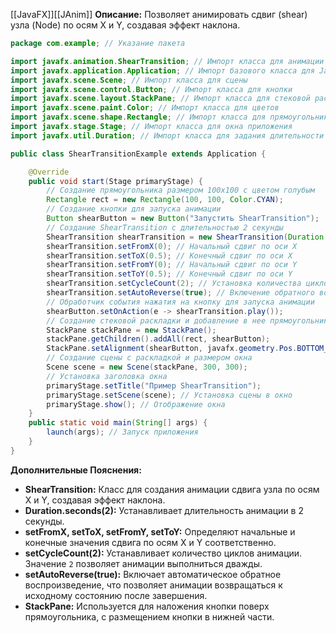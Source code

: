 [[JavaFX]][[JAnim]]
**Описание:** Позволяет анимировать сдвиг (shear) узла (Node) по осям X и Y, создавая эффект наклона.

```java ignore
package com.example; // Указание пакета

import javafx.animation.ShearTransition; // Импорт класса для анимации сдвига
import javafx.application.Application; // Импорт базового класса для JavaFX-приложений
import javafx.scene.Scene; // Импорт класса для сцены
import javafx.scene.control.Button; // Импорт класса для кнопки
import javafx.scene.layout.StackPane; // Импорт класса для стековой раскладки
import javafx.scene.paint.Color; // Импорт класса для цветов
import javafx.scene.shape.Rectangle; // Импорт класса для прямоугольника
import javafx.stage.Stage; // Импорт класса для окна приложения
import javafx.util.Duration; // Импорт класса для задания длительности анимации

public class ShearTransitionExample extends Application {

    @Override
    public void start(Stage primaryStage) {
        // Создание прямоугольника размером 100x100 с цветом голубым
        Rectangle rect = new Rectangle(100, 100, Color.CYAN);
        // Создание кнопки для запуска анимации
        Button shearButton = new Button("Запустить ShearTransition");
        // Создание ShearTransition с длительностью 2 секунды
        ShearTransition shearTransition = new ShearTransition(Duration.seconds(2), rect);
        shearTransition.setFromX(0); // Начальный сдвиг по оси X
        shearTransition.setToX(0.5); // Конечный сдвиг по оси X
        shearTransition.setFromY(0); // Начальный сдвиг по оси Y
        shearTransition.setToY(0.5); // Конечный сдвиг по оси Y
        shearTransition.setCycleCount(2); // Установка количества циклов анимации
        shearTransition.setAutoReverse(true); // Включение обратного воспроизведения
        // Обработчик события нажатия на кнопку для запуска анимации
        shearButton.setOnAction(e -> shearTransition.play());
        // Создание стековой раскладки и добавление в нее прямоугольника и кнопки
        StackPane stackPane = new StackPane();
        stackPane.getChildren().addAll(rect, shearButton);
        StackPane.setAlignment(shearButton, javafx.geometry.Pos.BOTTOM_CENTER); // Размещение кнопки внизу
        // Создание сцены с раскладкой и размером окна
        Scene scene = new Scene(stackPane, 300, 300);
        // Установка заголовка окна
        primaryStage.setTitle("Пример ShearTransition");
        primaryStage.setScene(scene); // Установка сцены в окно
        primaryStage.show(); // Отображение окна
    }
    public static void main(String[] args) {
        launch(args); // Запуск приложения
    }
}
```

**Дополнительные Пояснения:**

- **ShearTransition:** Класс для создания анимации сдвига узла по осям X и Y, создавая эффект наклона.
- **Duration.seconds(2):** Устанавливает длительность анимации в 2 секунды.
- **setFromX, setToX, setFromY, setToY:** Определяют начальные и конечные значения сдвига по осям X и Y соответственно.
- **setCycleCount(2):** Устанавливает количество циклов анимации. Значение `2` позволяет анимации выполниться дважды.
- **setAutoReverse(true):** Включает автоматическое обратное воспроизведение, что позволяет анимации возвращаться к исходному состоянию после завершения.
- **StackPane:** Используется для наложения кнопки поверх прямоугольника, с размещением кнопки в нижней части.
